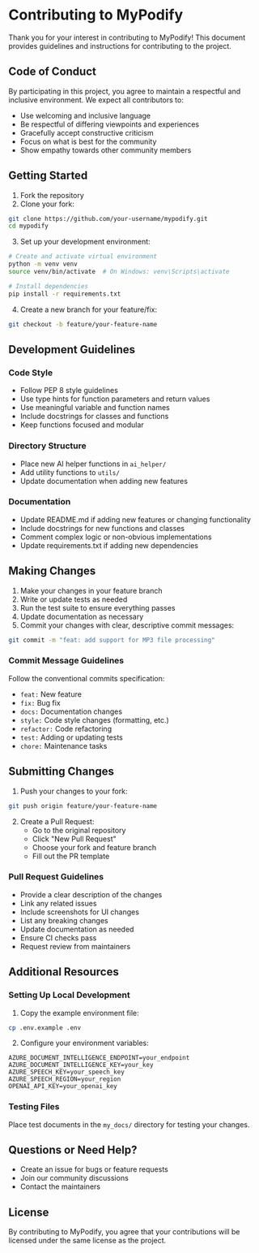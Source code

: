 # Contributing to MyPodify

Thank you for your interest in contributing to MyPodify! This document provides guidelines and instructions for contributing to the project.

## Code of Conduct

By participating in this project, you agree to maintain a respectful and inclusive environment. We expect all contributors to:
- Use welcoming and inclusive language
- Be respectful of differing viewpoints and experiences
- Gracefully accept constructive criticism
- Focus on what is best for the community
- Show empathy towards other community members

## Getting Started

1. Fork the repository
2. Clone your fork:
```bash
git clone https://github.com/your-username/mypodify.git
cd mypodify
```
3. Set up your development environment:
```bash
# Create and activate virtual environment
python -m venv venv
source venv/bin/activate  # On Windows: venv\Scripts\activate

# Install dependencies
pip install -r requirements.txt
```

4. Create a new branch for your feature/fix:
```bash
git checkout -b feature/your-feature-name
```

## Development Guidelines

### Code Style

- Follow PEP 8 style guidelines
- Use type hints for function parameters and return values
- Use meaningful variable and function names
- Include docstrings for classes and functions
- Keep functions focused and modular

### Directory Structure
- Place new AI helper functions in `ai_helper/`
- Add utility functions to `utils/`
- Update documentation when adding new features

### Documentation

- Update README.md if adding new features or changing functionality
- Include docstrings for new functions and classes
- Comment complex logic or non-obvious implementations
- Update requirements.txt if adding new dependencies

## Making Changes

1. Make your changes in your feature branch
2. Write or update tests as needed
3. Run the test suite to ensure everything passes
4. Update documentation as necessary
5. Commit your changes with clear, descriptive commit messages:
```bash
git commit -m "feat: add support for MP3 file processing"
```

### Commit Message Guidelines

Follow the conventional commits specification:
- `feat:` New feature
- `fix:` Bug fix
- `docs:` Documentation changes
- `style:` Code style changes (formatting, etc.)
- `refactor:` Code refactoring
- `test:` Adding or updating tests
- `chore:` Maintenance tasks

## Submitting Changes

1. Push your changes to your fork:
```bash
git push origin feature/your-feature-name
```

2. Create a Pull Request:
   - Go to the original repository
   - Click "New Pull Request"
   - Choose your fork and feature branch
   - Fill out the PR template

### Pull Request Guidelines

- Provide a clear description of the changes
- Link any related issues
- Include screenshots for UI changes
- List any breaking changes
- Update documentation as needed
- Ensure CI checks pass
- Request review from maintainers

## Additional Resources

### Setting Up Local Development

1. Copy the example environment file:
```bash
cp .env.example .env
```

2. Configure your environment variables:
```env
AZURE_DOCUMENT_INTELLIGENCE_ENDPOINT=your_endpoint
AZURE_DOCUMENT_INTELLIGENCE_KEY=your_key
AZURE_SPEECH_KEY=your_speech_key
AZURE_SPEECH_REGION=your_region
OPENAI_API_KEY=your_openai_key
```

### Testing Files

Place test documents in the `my_docs/` directory for testing your changes.

## Questions or Need Help?

- Create an issue for bugs or feature requests
- Join our community discussions
- Contact the maintainers

## License

By contributing to MyPodify, you agree that your contributions will be licensed under the same license as the project.